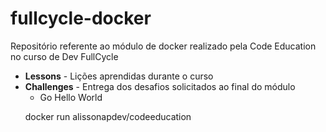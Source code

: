 # fullcycle-docker
Repositório referente ao módulo de docker realizado pela Code Education no curso de Dev FullCycle


- <b>Lessons</b> - Lições aprendidas durante o curso </br>
- <b>Challenges</b> - Entrega dos desafios solicitados ao final do módulo
  - Go Hello World
  <p>docker run alissonapdev/codeeducation </p>
   
